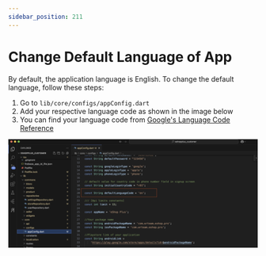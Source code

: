 ```yaml
---
sidebar_position: 211
---
```

# Change Default Language of App

By default, the application language is English. To change the default language, follow these steps:

1. Go to `lib/core/configs/appConfig.dart`
2. Add your respective language code as shown in the image below
3. You can find your language code from [Google's Language Code Reference](https://developers.google.com/admin-sdk/directory/v1/languages)

![Change Default Language](./img/changeDefaultLanguage.png)